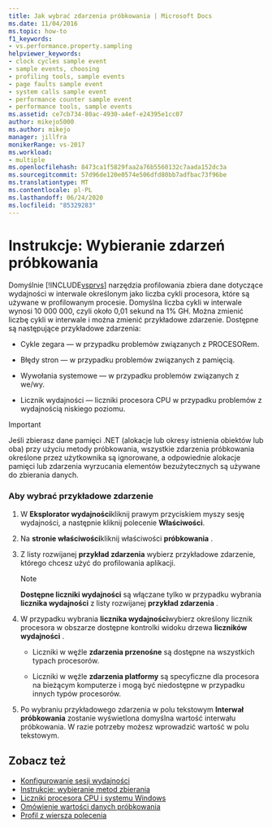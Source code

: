 ```yaml
---
title: Jak wybrać zdarzenia próbkowania | Microsoft Docs
ms.date: 11/04/2016
ms.topic: how-to
f1_keywords:
- vs.performance.property.sampling
helpviewer_keywords:
- clock cycles sample event
- sample events, choosing
- profiling tools, sample events
- page faults sample event
- system calls sample event
- performance counter sample event
- performance tools, sample events
ms.assetid: ce7cb734-80ac-4930-a4ef-e24395e1cc07
author: mikejo5000
ms.author: mikejo
manager: jillfra
monikerRange: vs-2017
ms.workload:
- multiple
ms.openlocfilehash: 8473ca1f5829faa2a76b5560132c7aada152dc3a
ms.sourcegitcommit: 57d96de120e0574e506dfd80bb7adfbac73f96be
ms.translationtype: MT
ms.contentlocale: pl-PL
ms.lasthandoff: 06/24/2020
ms.locfileid: "85329283"
---
```

# <a name="how-to-choose-sampling-events"></a>Instrukcje: Wybieranie zdarzeń próbkowania
Domyślnie [!INCLUDE[vsprvs](../code-quality/includes/vsprvs_md.md)] narzędzia profilowania zbiera dane dotyczące wydajności w interwale określonym jako liczba cykli procesora, które są używane w profilowanym procesie. Domyślna liczba cykli w interwale wynosi 10 000 000, czyli około 0,01 sekund na 1% GH. Można zmienić liczbę cykli w interwale i można zmienić przykładowe zdarzenie. Dostępne są następujące przykładowe zdarzenia:

- Cykle zegara — w przypadku problemów związanych z PROCESORem.

- Błędy stron — w przypadku problemów związanych z pamięcią.

- Wywołania systemowe — w przypadku problemów związanych z we/wy.

- Licznik wydajności — liczniki procesora CPU w przypadku problemów z wydajnością niskiego poziomu.

> [!IMPORTANT]
> Jeśli zbierasz dane pamięci .NET (alokacje lub okresy istnienia obiektów lub oba) przy użyciu metody próbkowania, wszystkie zdarzenia próbkowania określone przez użytkownika są ignorowane, a odpowiednie alokacje pamięci lub zdarzenia wyrzucania elementów bezużytecznych są używane do zbierania danych.

### <a name="to-select-a-sample-event"></a>Aby wybrać przykładowe zdarzenie

1. W **Eksplorator wydajności**kliknij prawym przyciskiem myszy sesję wydajności, a następnie kliknij polecenie **Właściwości**.

2. Na **stronie właściwości**kliknij właściwości **próbkowania** .

3. Z listy rozwijanej **przykład zdarzenia** wybierz przykładowe zdarzenie, którego chcesz użyć do profilowania aplikacji.

    > [!NOTE]
    > **Dostępne liczniki wydajności** są włączane tylko w przypadku wybrania **licznika wydajności** z listy rozwijanej **przykład zdarzenia** .

4. W przypadku wybrania **licznika wydajności**wybierz określony licznik procesora w obszarze dostępne kontrolki widoku drzewa **liczników wydajności** .

    - Liczniki w węźle **zdarzenia przenośne** są dostępne na wszystkich typach procesorów.

    - Liczniki w węźle **zdarzenia platformy** są specyficzne dla procesora na bieżącym komputerze i mogą być niedostępne w przypadku innych typów procesorów.

5. Po wybraniu przykładowego zdarzenia w polu tekstowym **Interwał próbkowania** zostanie wyświetlona domyślna wartość interwału próbkowania. W razie potrzeby możesz wprowadzić wartość w polu tekstowym.

## <a name="see-also"></a>Zobacz też
- [Konfigurowanie sesji wydajności](../profiling/configuring-performance-sessions.md)
- [Instrukcje: wybieranie metod zbierania](../profiling/how-to-choose-collection-methods.md)
- [Liczniki procesora CPU i systemu Windows](../profiling/cpu-and-windows-counters.md)
- [Omówienie wartości danych próbkowania](../profiling/understanding-sampling-data-values.md)
- [Profil z wiersza polecenia](../profiling/using-the-profiling-tools-from-the-command-line.md)
